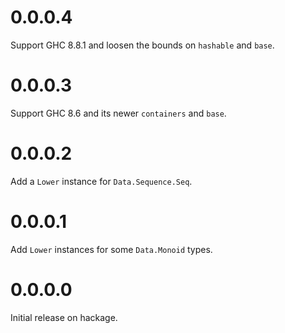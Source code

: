 # 0.0.0.4

Support GHC 8.8.1 and loosen the bounds on `hashable` and `base`.

# 0.0.0.3

Support GHC 8.6 and its newer `containers` and `base`.

# 0.0.0.2

Add a `Lower` instance for `Data.Sequence.Seq`.

# 0.0.0.1

Add `Lower` instances for some `Data.Monoid` types.


# 0.0.0.0

Initial release on hackage.

